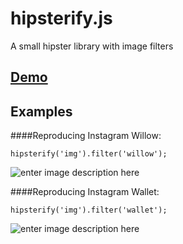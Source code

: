 # hipsterify.js
A small hipster library with image filters

[Demo](http://codepen.io/AvraamMavridis/pen/RWdoxw?editors=100)
---------------------------------------------------------------


## Examples ##

####Reproducing Instagram Willow:

    hipsterify('img').filter('willow');

![enter image description here](http://oi64.tinypic.com/2eakmrk.jpg)


####Reproducing Instagram Wallet:

    hipsterify('img').filter('wallet');

![enter image description here](http://oi64.tinypic.com/2d2dj44.jpg)

